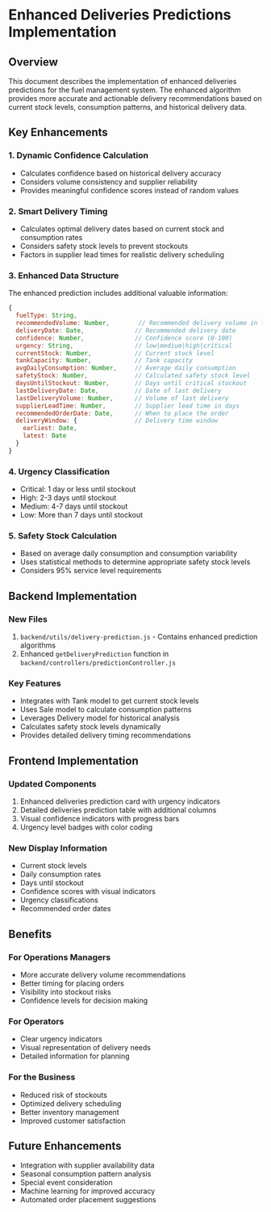 # Enhanced Deliveries Predictions Implementation

## Overview
This document describes the implementation of enhanced deliveries predictions for the fuel management system. The enhanced algorithm provides more accurate and actionable delivery recommendations based on current stock levels, consumption patterns, and historical delivery data.

## Key Enhancements

### 1. Dynamic Confidence Calculation
- Calculates confidence based on historical delivery accuracy
- Considers volume consistency and supplier reliability
- Provides meaningful confidence scores instead of random values

### 2. Smart Delivery Timing
- Calculates optimal delivery dates based on current stock and consumption rates
- Considers safety stock levels to prevent stockouts
- Factors in supplier lead times for realistic delivery scheduling

### 3. Enhanced Data Structure
The enhanced prediction includes additional valuable information:

```javascript
{
  fuelType: String,
  recommendedVolume: Number,        // Recommended delivery volume in liters
  deliveryDate: Date,              // Recommended delivery date
  confidence: Number,              // Confidence score (0-100)
  urgency: String,                 // low|medium|high|critical
  currentStock: Number,            // Current stock level
  tankCapacity: Number,            // Tank capacity
  avgDailyConsumption: Number,     // Average daily consumption
  safetyStock: Number,             // Calculated safety stock level
  daysUntilStockout: Number,       // Days until critical stockout
  lastDeliveryDate: Date,          // Date of last delivery
  lastDeliveryVolume: Number,      // Volume of last delivery
  supplierLeadTime: Number,        // Supplier lead time in days
  recommendedOrderDate: Date,      // When to place the order
  deliveryWindow: {                // Delivery time window
    earliest: Date,
    latest: Date
  }
}
```

### 4. Urgency Classification
- Critical: 1 day or less until stockout
- High: 2-3 days until stockout
- Medium: 4-7 days until stockout
- Low: More than 7 days until stockout

### 5. Safety Stock Calculation
- Based on average daily consumption and consumption variability
- Uses statistical methods to determine appropriate safety stock levels
- Considers 95% service level requirements

## Backend Implementation

### New Files
1. `backend/utils/delivery-prediction.js` - Contains enhanced prediction algorithms
2. Enhanced `getDeliveryPrediction` function in `backend/controllers/predictionController.js`

### Key Features
- Integrates with Tank model to get current stock levels
- Uses Sale model to calculate consumption patterns
- Leverages Delivery model for historical analysis
- Calculates safety stock levels dynamically
- Provides detailed delivery timing recommendations

## Frontend Implementation

### Updated Components
1. Enhanced deliveries prediction card with urgency indicators
2. Detailed deliveries prediction table with additional columns
3. Visual confidence indicators with progress bars
4. Urgency level badges with color coding

### New Display Information
- Current stock levels
- Daily consumption rates
- Days until stockout
- Confidence scores with visual indicators
- Urgency classifications
- Recommended order dates

## Benefits

### For Operations Managers
- More accurate delivery volume recommendations
- Better timing for placing orders
- Visibility into stockout risks
- Confidence levels for decision making

### For Operators
- Clear urgency indicators
- Visual representation of delivery needs
- Detailed information for planning

### For the Business
- Reduced risk of stockouts
- Optimized delivery scheduling
- Better inventory management
- Improved customer satisfaction

## Future Enhancements
- Integration with supplier availability data
- Seasonal consumption pattern analysis
- Special event consideration
- Machine learning for improved accuracy
- Automated order placement suggestions